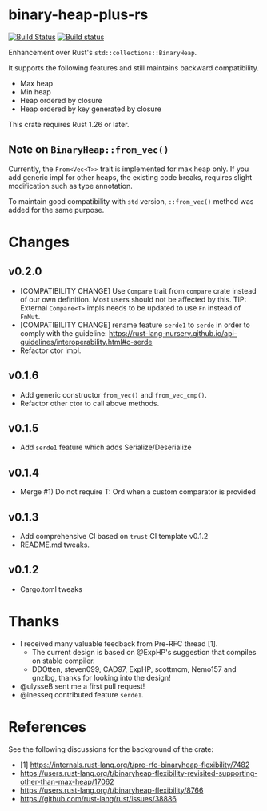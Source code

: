 # binary-heap-plus-rs

[![Build Status](https://travis-ci.org/sekineh/binary-heap-plus-rs.svg?branch=master)](https://travis-ci.org/sekineh/binary-heap-plus-rs)
[![Build status](https://ci.appveyor.com/api/projects/status/oewb6667ul5pl05d?svg=true)](https://ci.appveyor.com/project/sekineh/binary-heap-plus-rs)

Enhancement over Rust's `std::collections::BinaryHeap`.

It supports the following features and still maintains backward compatibility.
- Max heap
- Min heap
- Heap ordered by closure
- Heap ordered by key generated by closure

This crate requires Rust 1.26 or later.

## Note on `BinaryHeap::from_vec()`

Currently, the `From<Vec<T>>` trait is implemented for max heap only.
If you add generic impl for other heaps, the existing code breaks, requires 
slight modification such as type annotation.

To maintain good compatibility with `std` version, `::from_vec()` method was added
for the same purpose.

# Changes

## v0.2.0

* [COMPATIBILITY CHANGE] Use `Compare` trait from `compare` crate instead of our own definition.
Most users should not be affected by this. TIP: External `Compare<T>` impls needs to be updated to use `Fn` instead of `FnMut`.
* [COMPATIBILITY CHANGE] rename feature `serde1` to `serde` in order to comply with the guideline: 
https://rust-lang-nursery.github.io/api-guidelines/interoperability.html#c-serde
* Refactor ctor impl.

## v0.1.6

* Add generic constructor `from_vec()` and `from_vec_cmp()`.
* Refactor other ctor to call above methods.

## v0.1.5

* Add `serde1` feature which adds Serialize/Deserialize

## v0.1.4

* Merge #1) Do not require T: Ord when a custom comparator is provided

## v0.1.3

* Add comprehensive CI based on `trust` CI template v0.1.2
* README.md tweaks.

## v0.1.2

* Cargo.toml tweaks

# Thanks

- I received many valuable feedback from Pre-RFC thread [1].
  - The current design is based on @ExpHP's suggestion that compiles on stable compiler.
  - DDOtten, steven099, CAD97, ExpHP, scottmcm, Nemo157 and gnzlbg, thanks for looking into the design!
- @ulysseB sent me a first pull request!
- @inesseq contributed feature `serde1`.

# References

See the following discussions for the background of the crate:
- [1] https://internals.rust-lang.org/t/pre-rfc-binaryheap-flexibility/7482
- https://users.rust-lang.org/t/binaryheap-flexibility-revisited-supporting-other-than-max-heap/17062
- https://users.rust-lang.org/t/binaryheap-flexibility/8766
- https://github.com/rust-lang/rust/issues/38886
